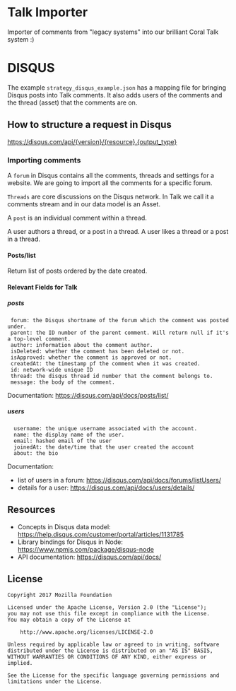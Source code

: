 # Talk Importer

Importer of comments from "legacy systems" into our brilliant Coral Talk system :)

# DISQUS 

The example `strategy_disqus_example.json` has a mapping file for bringing Disqus posts into Talk comments. It also adds users of the comments and the thread (asset) that the comments are on.

## How to structure a request in Disqus

https://disqus.com/api/{version}/{resource}.{output_type}

### Importing comments

A `forum` in Disqus contains all the comments, threads and settings for a website. We are going to import all the comments for a specific forum.

`Threads` are core discussions on the Disqus network. In Talk we call it a comments stream and in our data model is an Asset.

A `post` is an individual comment within a thread.

A user authors a thread, or a post in a thread.
A user likes a thread or a post in a thread.

#### Posts/list

Return list of posts ordered by the date created.

#### Relevant Fields for Talk

##### posts

```
 forum: the Disqus shortname of the forum which the comment was posted under.
 parent: the ID number of the parent comment. Will return null if it's a top-level comment.
 author: information about the comment author.
 isDeleted: whether the comment has been deleted or not.
 isApproved: whether the comment is approved or not.
 createdAt: the timestamp pf the comment when it was created.
 id: network-wide unique ID
 thread: the disqus thread id number that the comment belongs to.
 message: the body of the comment.
```

Documentation: https://disqus.com/api/docs/posts/list/


##### users

```
  username: the unique username associated with the account.
  name: the display name of the user.
  email: hashed email of the user
  joinedAt: the date/time that the user created the account
  about: the bio
```

Documentation:
* list of users in a forum: https://disqus.com/api/docs/forums/listUsers/
* details for a user: https://disqus.com/api/docs/users/details/

## Resources

* Concepts in Disqus data model: https://help.disqus.com/customer/portal/articles/1131785
* Library bindings for Disqus in Node: https://www.npmjs.com/package/disqus-node
* API documentation: https://disqus.com/api/docs/

## License

    Copyright 2017 Mozilla Foundation

    Licensed under the Apache License, Version 2.0 (the "License");
    you may not use this file except in compliance with the License.
    You may obtain a copy of the License at

        http://www.apache.org/licenses/LICENSE-2.0

    Unless required by applicable law or agreed to in writing, software distributed under the License is distributed on an "AS IS" BASIS, WITHOUT WARRANTIES OR CONDITIONS OF ANY KIND, either express or implied.

    See the License for the specific language governing permissions and limitations under the License.